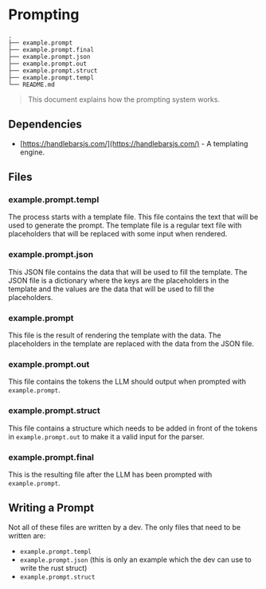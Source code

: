 # Prompting

```tree
.
├── example.prompt
├── example.prompt.final
├── example.prompt.json
├── example.prompt.out
├── example.prompt.struct
├── example.prompt.templ
└── README.md
```

> This document explains how the prompting system works.

## Dependencies

- [https://handlebarsjs.com/](https://handlebarsjs.com/) - A templating engine.

## Files

### example.prompt.templ

The process starts with a template file. This file contains the text that will be used to generate the prompt. The template file is a regular text file with placeholders that will be replaced with some input when rendered.

### example.prompt.json

This JSON file contains the data that will be used to fill the template. The JSON file is a dictionary where the keys are the placeholders in the template and the values are the data that will be used to fill the placeholders.

### example.prompt

This file is the result of rendering the template with the data. The placeholders in the template are replaced with the data from the JSON file.

### example.prompt.out

This file contains the tokens the LLM should output when prompted with `example.prompt`.

### example.prompt.struct

This file contains a structure which needs to be added in front of the tokens in `example.prompt.out` to make it a valid input for the parser.

### example.prompt.final

This is the resulting file after the LLM has been prompted with `example.prompt`.

## Writing a Prompt

Not all of these files are written by a dev. The only files that need to be written are:

- `example.prompt.templ`
- `example.prompt.json` (this is only an example which the dev can use to write the rust struct)
- `example.prompt.struct`
